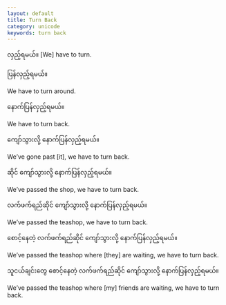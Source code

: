 ```yaml
---
layout: default
title: Turn Back
category: unicode
keywords: turn back
---
```


<p><span class='mm3'>လှည့်ရမယ်။</span> [We] have to turn.</p>
<p class="hide-trigger"><span class='mm3'>ပြန်လှည့်ရမယ်။</span></p>
<p class='hide-this'>We have to turn around.</p>

<p class="hide-trigger"><span class='mm3'>နောက်ပြန်လှည့်ရမယ်။</span></p>
<p class='hide-this'>We have to turn back.</p>

<p class="hide-trigger"><span class='mm3'>ကျော်သွားလို့ နောက်ပြန်လှည့်ရမယ်။</span></p>
<p class='hide-this'>We’ve gone past [it], we have to turn back.</p>

<p class="hide-trigger"><span class='mm3'>ဆိုင် ကျော်သွားလို့ နောက်ပြန်လှည့်ရမယ်။</span></p>
<p class='hide-this'>We’ve passed the shop, we have to turn back.</p>

<p class="hide-trigger"><span class='mm3'>လက်ဖက်ရည်ဆိုင် ကျော်သွားလို့ နောက်ပြန်လှည့်ရမယ်။</span></p>
<p class='hide-this'>We’ve passed the teashop, we have to turn back.</p>

<p class="hide-trigger"><span class='mm3'>စောင့်နေတဲ့ လက်ဖက်ရည်ဆိုင် ကျော်သွားလို့ နောက်ပြန်လှည့်ရမယ်။</span></p>
<p class='hide-this'>We’ve passed the teashop where [they] are waiting, we have to turn back.</p>

<p class="hide-trigger"><span class='mm3'>သူငယ်ချင်းတွေ စောင့်နေတဲ့ လက်ဖက်ရည်ဆိုင် ကျော်သွားလို့ နောက်ပြန်လှည့်ရမယ်။</span></p>
<p class='hide-this'>We’ve passed the teashop where [my] friends are waiting, we have to turn back.</p>
